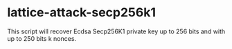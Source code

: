 # lattice-attack-secp256k1
This script will recover Ecdsa Secp256K1 private key up to 256 bits and with up to 250 bits k nonces.
